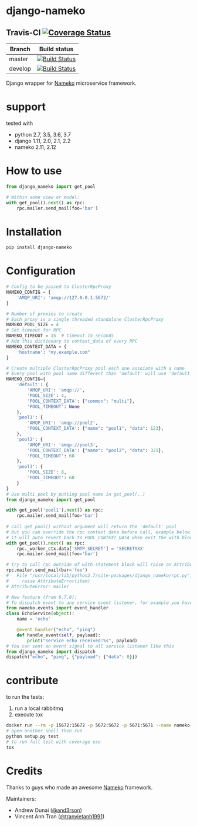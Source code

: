 # django-nameko

## Travis-CI  [![Coverage Status](https://coveralls.io/repos/github/and3rson/django-nameko/badge.svg)](https://coveralls.io/github/and3rson/django-nameko)
| Branch  | Build status                             |
| ------- | ---------------------------------------- |
| master  | [![Build Status](https://travis-ci.org/and3rson/django-nameko.svg?branch=master)](https://travis-ci.org/and3rson/django-nameko) |
| develop | [![Build Status](https://travis-ci.org/and3rson/django-nameko.svg?branch=develop)](https://travis-ci.org/and3rson/django-nameko) |


Django wrapper for [Nameko] microservice framework.


# support
tested with 

- python 2.7, 3.5, 3.6, 3.7
- django 1.11, 2.0, 2.1, 2.2
- nameko 2.11, 2.12

# How to use

```python
from django_nameko import get_pool           

# Within some view or model:
with get_pool().next() as rpc:
    rpc.mailer.send_mail(foo='bar')
```

# Installation

```sh
pip install django-nameko
```

# Configuration

```python
# Config to be passed to ClusterRpcProxy 
NAMEKO_CONFIG = { 
    'AMQP_URI': 'amqp://127.0.0.1:5672/'
}  

# Number of proxies to create 
# Each proxy is a single threaded standalone ClusterRpcProxy
NAMEKO_POOL_SIZE = 4
# Set timeout for RPC
NAMEKO_TIMEOUT = 15  # timeout 15 seconds
# Add this dictionary to context_data of every RPC
NAMEKO_CONTEXT_DATA = {
    'hostname': "my.example.com"
}

# Create multiple ClusterRpcProxy pool each one assoiate with a name
# Every pool with pool name different than 'default' will use 'default' pool config as default configuration
NAMEKO_CONFIG={
    'default': {
        'AMQP_URI': 'amqp://',
        'POOL_SIZE': 4,
        'POOL_CONTEXT_DATA': {"common": "multi"},
        'POOL_TIMEOUT': None
    },
    'pool1': {
        'AMQP_URI': 'amqp://pool2',
        'POOL_CONTEXT_DATA': {"name": "pool1", "data": 123},
    },
    'pool2': {
        'AMQP_URI': 'amqp://pool3',
        'POOL_CONTEXT_DATA': {"name": "pool2", "data": 321},
        'POOL_TIMEOUT': 60
    },
    'pool3': {
        'POOL_SIZE': 8,
        'POOL_TIMEOUT': 60
    }
}
# Use multi pool by putting pool name in get_pool(..)
from django_nameko import get_pool

with get_pool('pool1').next() as rpc:
    rpc.mailer.send_mail(foo='bar')
    
# call get_pool() without argument will return the 'default' pool
# but you can override the rpc context data before call, example below.
# it will auto revert back to POOL_CONTEXT_DATA when exit the with block
with get_pool().next() as rpc:
    rpc._worker_ctx.data['SMTP_SECRET'] = 'SECRETXXX'
    rpc.mailer.send_mail(foo='bar')

# try to call rpc outside of with statement block will raise an AttributeError exception 
rpc.mailer.send_mail(bar='foo')
#   File "/usr/local/lib/python2.7/site-packages/django_nameko/rpc.py", line 69, in __getattr__
#     raise AttributeError(item)
# AttributeError: mailer

# New feature (from 0.7.0):
# To dispatch event to any service event listener, for example you have this nameko service:
from nameko.events import event_handler
class EchoService(object):
    name = 'echo'

    @event_handler("echo", "ping")
    def handle_event(self, payload):
        print("service echo received:%s", payload)
# You can sent an event signal to all service listener like this 
from django_nameko import dispatch
dispatch("echo", "ping", {"payload": {"data": 0}})


```

# contribute

to run the tests:
1. run a local rabbitmq
2. execute tox 
```bash
docker run --rm -p 15672:15672 -p 5672:5672 -p 5671:5671 --name nameko-rabbitmq nameko/nameko-rabbitmq:3.6.6
# open another shell then run
python setup.py test
# to run full test with coverage use
tox 
```

# Credits
Thanks to guys who made an awesome [Nameko] framework.

Maintainers:
  - Andrew Dunai ([@and3rson](https://github.com/and3rson))
  - Vincent Anh Tran ([@tranvietanh1991](https://github.com/tranvietanh1991))

[Nameko]: https://github.com/nameko/nameko
